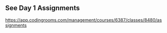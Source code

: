 ## See Day 1 Assignments
https://app.codingrooms.com/management/courses/6387/classes/8480/assignments
